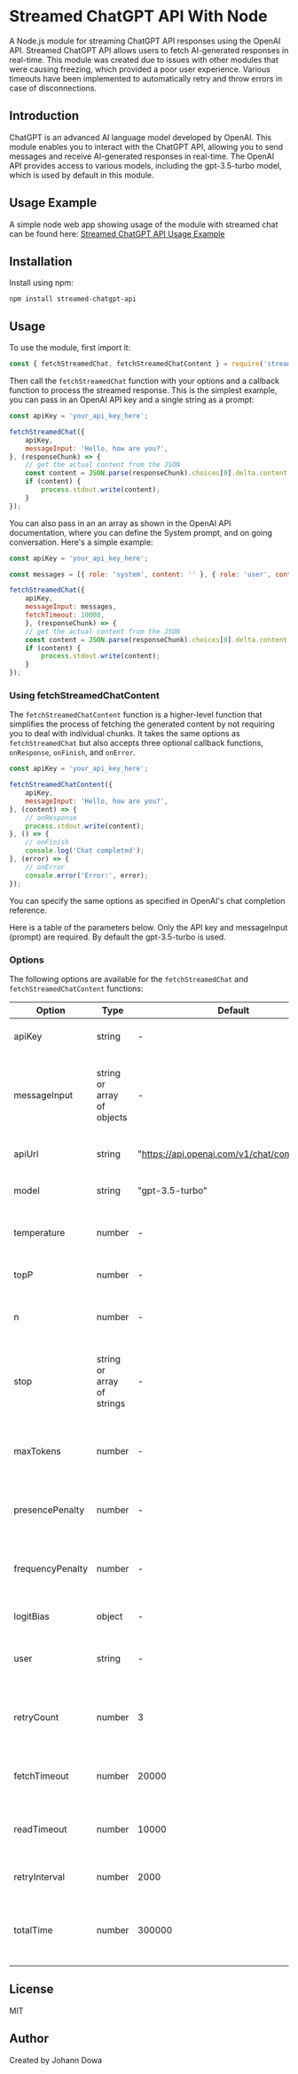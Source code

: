 # Streamed ChatGPT API With Node

A Node.js module for streaming ChatGPT API responses using the OpenAI API. Streamed ChatGPT API allows users to fetch AI-generated responses in real-time. This module was created due to issues with other modules that were causing freezing, which provided a poor user experience. Various timeouts have been implemented to automatically retry and throw errors in case of disconnections.

## Introduction

ChatGPT is an advanced AI language model developed by OpenAI. This module enables you to interact with the ChatGPT API, allowing you to send messages and receive AI-generated responses in real-time. The OpenAI API provides access to various models, including the gpt-3.5-turbo model, which is used by default in this module.

## Usage Example

A simple node web app showing usage of the module with streamed chat can be found here: [Streamed ChatGPT API Usage Example](https://github.com/jddev273/simple-chatgpt-chat-streaming-demo)

## Installation

Install using npm:

```
npm install streamed-chatgpt-api
```

## Usage

To use the module, first import it:

```js
const { fetchStreamedChat, fetchStreamedChatContent } = require('streamed-chatgpt-api');
```

Then call the `fetchStreamedChat` function with your options and a callback function to process the streamed response.  This is the simplest example, you can pass in an OpenAI API key and a single string as a prompt:

```js
const apiKey = 'your_api_key_here';

fetchStreamedChat({
    apiKey,
    messageInput: 'Hello, how are you?',
}, (responseChunk) => {
    // get the actual content from the JSON
    const content = JSON.parse(responseChunk).choices[0].delta.content;
    if (content) {
        process.stdout.write(content);
    }
});
```

You can also pass in an an array as shown in the OpenAI API documentation, where you can define the System prompt, and on going conversation.  Here's a simple example:

```js
const apiKey = 'your_api_key_here';

const messages = [{ role: 'system', content: '' }, { role: 'user', content: 'capital of canada' }];

fetchStreamedChat({
    apiKey,
    messageInput: messages,
    fetchTimeout: 10000,
    }, (responseChunk) => {
    // get the actual content from the JSON
    const content = JSON.parse(responseChunk).choices[0].delta.content;
    if (content) {
        process.stdout.write(content);
    }
});
```

### Using fetchStreamedChatContent

The `fetchStreamedChatContent` function is a higher-level function that simplifies the process of fetching the generated content by not requiring you to deal with individual chunks. It takes the same options as `fetchStreamedChat` but also accepts three optional callback functions, `onResponse`, `onFinish`, and `onError`.

```js
const apiKey = 'your_api_key_here';

fetchStreamedChatContent({
    apiKey,
    messageInput: 'Hello, how are you?',
}, (content) => {
    // onResponse
    process.stdout.write(content);
}, () => {
    // onFinish
    console.log('Chat completed');
}, (error) => {
    // onError
    console.error('Error:', error);
});

```

You can specify the same options as specified in OpenAI's chat completion reference.

Here is a table of the parameters below.  Only the API key and messageInput (prompt) are required.  By default the gpt-3.5-turbo is used.

### Options

The following options are available for the `fetchStreamedChat` and `fetchStreamedChatContent` functions:

| Option | Type | Default | Description |
| ------ | ---- | ------- | ----------- |
| apiKey | string | - | Your OpenAI API key. |
| messageInput | string or array of objects | - | The input message or messages to generate a chat response for. |
| apiUrl | string | "https://api.openai.com/v1/chat/completions" | The OpenAI API URL to use. |
| model | string | "gpt-3.5-turbo" | The OpenAI model to use. |
| temperature | number | - | The softmax temperature to use. |
| topP | number | - | The top_p value to use. |
| n | number | - | The number of responses to generate. |
| stop | string or array of strings | - | The sequence or sequences to stop generation at. |
| maxTokens | number | - | The maximum number of tokens to generate. |
| presencePenalty | number | - | The presence penalty value to use. |
| frequencyPenalty | number | - | The frequency penalty value to use. |
| logitBias | object | - | The logit bias object to use. |
| user | string | - | The user ID to use for the chat session. |
| retryCount | number | 3 | The number of times to retry if the chat response fetch fails. |
| fetchTimeout | number | 20000 | The timeout value for the fetch request. |
| readTimeout | number | 10000 | The timeout value for reading the response stream. |
| retryInterval | number | 2000 | The interval between retries. |
| totalTime | number | 300000 | The total time to allow for the chat response fetch. |

## License

MIT

## Author

Created by Johann Dowa

